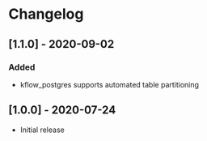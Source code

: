 # Changelog

## [1.1.0] - 2020-09-02

### Added
- kflow_postgres supports automated table partitioning

## [1.0.0] - 2020-07-24

- Initial release
